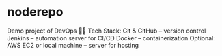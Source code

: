 # noderepo
Demo project of DevOps  👨‍💻 Tech Stack:  Git &amp; GitHub – version control  Jenkins – automation server for CI/CD  Docker – containerization  Optional: AWS EC2 or local machine – server for hosting  
